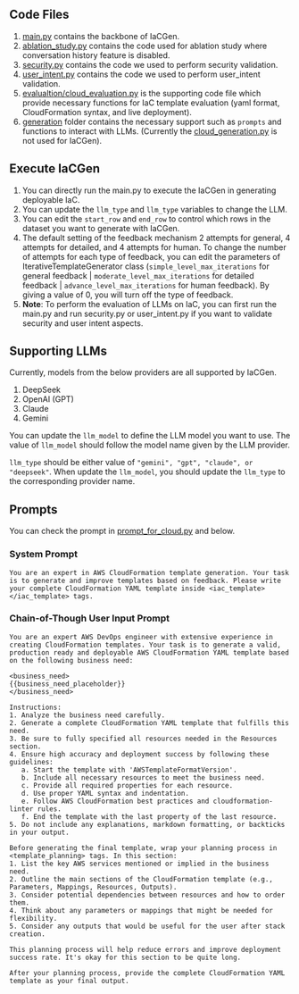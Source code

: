 ## Code Files
1. [main.py](https://github.com/Tianyi2/IaCGen/blob/main/Code/main.py) contains the backbone of IaCGen.
2. [ablation_study.py](https://github.com/Tianyi2/IaCGen/blob/main/Code/ablation_study.py) contains the code used for ablation study where conversation history feature is disabled.
3. [security.py](https://github.com/Tianyi2/IaCGen/blob/main/Code/security.py) contains the code we used to perform security validation.
4. [user_intent.py](https://github.com/Tianyi2/IaCGen/blob/main/Code/user_intent.py) contains the code we used to perform user_intent validation.
5. [evalualtion/cloud_evaluation.py](https://github.com/Tianyi2/IaCGen/blob/main/Code/evaluation/cloud_evaluation.py) is the supporting code file which provide necessary functions for IaC template evaluation (yaml format, CloudFormation syntax, and live deployment).
6. [generation](https://github.com/Tianyi2/IaCGen/tree/main/Code/generation) folder contains the necessary support such as `prompts` and functions to interact with LLMs. (Currently the [cloud_generation.py](https://github.com/Tianyi2/IaCGen/blob/main/Code/generation/cloud_generation.py) is not used for IaCGen).




## Execute IaCGen
1. You can directly run the main.py to execute the IaCGen in generating deployable IaC.
2. You can update the `llm_type` and `llm_type` variables to change the LLM.
3. You can edit the `start_row` and `end_row` to control which rows in the dataset you want to generate with IaCGen.
4. The default setting of the feedback mechanism 2 attempts for general, 4 attempts for detailed, 
and 4 attempts for human. To change the number of attempts for each type of feedback, you can edit the parameters of
IterativeTemplateGenerator class (`simple_level_max_iterations` for general feedback | `moderate_level_max_iterations` 
for detailed feedback | `advance_level_max_iterations` for human feedback). By giving a value of 0, you will turn off 
the type of feedback.
5. **Note**: To perform the evaluation of LLMs on IaC, you can first run the main.py and run security.py or user_intent.py if you want to validate security and user intent aspects.


## Supporting LLMs
Currently, models from the below providers are all supported by IaCGen. 
1. DeepSeek
2. OpenAI (GPT)
3. Claude
4. Gemini

You can update the `llm_model` to define the LLM model you want to use. The value of `llm_model` should follow the model name given by the LLM provider.

`llm_type` should be either value of `"gemini", "gpt", "claude", or "deepseek"`. When update the `llm_model`, you should update the `llm_type` to the corresponding provider name.



## Prompts
You can check the prompt in [prompt_for_cloud.py](https://github.com/Tianyi2/IaCGen/blob/main/Code/generation/prompts/prompt_for_cloud.py) and below.
### System Prompt
```
You are an expert in AWS CloudFormation template generation. Your task is to generate and improve templates based on feedback. Please write your complete CloudFormation YAML template inside <iac_template></iac_template> tags.
```

### Chain-of-Though User Input Prompt
```commandline
You are an expert AWS DevOps engineer with extensive experience in creating CloudFormation templates. Your task is to generate a valid, production ready and deployable AWS CloudFormation YAML template based on the following business need:

<business_need>
{{business_need_placeholder}}
</business_need>

Instructions:
1. Analyze the business need carefully.
2. Generate a complete CloudFormation YAML template that fulfills this need.
3. Be sure to fully specified all resources needed in the Resources section.
4. Ensure high accuracy and deployment success by following these guidelines:
   a. Start the template with 'AWSTemplateFormatVersion'.
   b. Include all necessary resources to meet the business need.
   c. Provide all required properties for each resource.
   d. Use proper YAML syntax and indentation.
   e. Follow AWS CloudFormation best practices and cloudformation-linter rules.
   f. End the template with the last property of the last resource.
5. Do not include any explanations, markdown formatting, or backticks in your output.

Before generating the final template, wrap your planning process in <template_planning> tags. In this section:
1. List the key AWS services mentioned or implied in the business need.
2. Outline the main sections of the CloudFormation template (e.g., Parameters, Mappings, Resources, Outputs).
3. Consider potential dependencies between resources and how to order them.
4. Think about any parameters or mappings that might be needed for flexibility.
5. Consider any outputs that would be useful for the user after stack creation.

This planning process will help reduce errors and improve deployment success rate. It's okay for this section to be quite long.

After your planning process, provide the complete CloudFormation YAML template as your final output.
```












